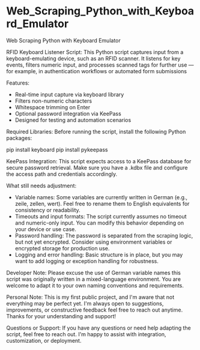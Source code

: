 # Web_Scraping_Python_with_Keyboard_Emulator
Web Scraping Python with Keyboard Emulator

RFID Keyboard Listener Script:
This Python script captures input from a keyboard-emulating device, such as an RFID scanner. It listens for key events, filters numeric input, and processes scanned tags for further use — for example, in authentication workflows or automated form submissions

Features:
- Real-time input capture via keyboard library
- Filters non-numeric characters
- Whitespace trimming on Enter
- Optional password integration via KeePass
- Designed for testing and automation scenarios

Required Libraries:
Before running the script, install the following Python packages:

pip install keyboard
pip install pykeepass


KeePass Integration:
This script expects access to a KeePass database for secure password retrieval.
Make sure you have a .kdbx file and configure the access path and credentials accordingly.

What still needs adjustment:
- Variable names: Some variables are currently written in German (e.g., zeile, zellen, wert).
Feel free to rename them to English equivalents for consistency or readability.
- Timeouts and input formats: The script currently assumes no timeout and numeric-only input.
You can modify this behavior depending on your device or use case.
- Password handling: The password is separated from the scraping logic, but not yet encrypted.
Consider using environment variables or encrypted storage for production use.
- Logging and error handling: Basic structure is in place, but you may want to add logging or exception handling for robustness.

Developer Note:
Please excuse the use of German variable names  this script was originally written in a mixed-language environment.
You are welcome to adapt it to your own naming conventions and requirements.

Personal Note:
This is my first public project, and I'm aware that not everything may be perfect yet.
I'm always open to suggestions, improvements, or constructive feedback feel free to reach out anytime.
Thanks for your understanding and support!


Questions or Support:
If you have any questions or need help adapting the script, feel free to reach out.
I'm happy to assist with integration, customization, or deployment.
